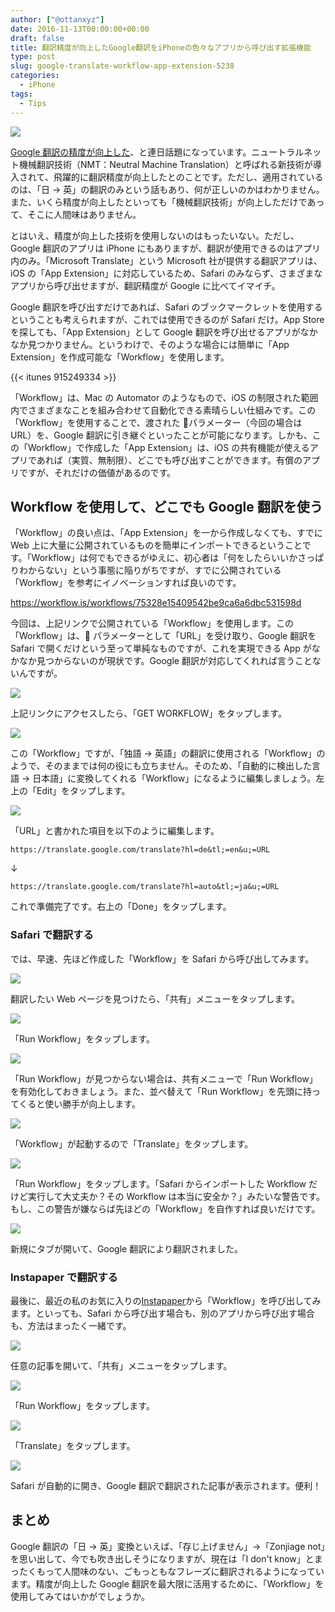 ```yaml
---
author: ["@ottanxyz"]
date: 2016-11-13T00:00:00+00:00
draft: false
title: 翻訳精度が向上したGoogle翻訳をiPhoneの色々なアプリから呼び出す拡張機能
type: post
slug: google-translate-workflow-app-extension-5238
categories:
  - iPhone
tags:
  - Tips
---
```


![](161113-582845d6e8a93.jpg)

[Google 翻訳の精度が向上した](https://nlab.itmedia.co.jp/nl/articles/1611/12/news021.html)、と連日話題になっています。ニュートラルネット機械翻訳技術（NMT：Neutral Machine Translation）と呼ばれる新技術が導入されて、飛躍的に翻訳精度が向上したとのことです。ただし、適用されているのは、「日 → 英」の翻訳のみという話もあり、何が正しいのかはわかりません。また、いくら精度が向上したといっても「機械翻訳技術」が向上しただけであって、そこに人間味はありません。

とはいえ、精度が向上した技術を使用しないのはもったいない。ただし、Google 翻訳のアプリは iPhone にもありますが、翻訳が使用できるのはアプリ内のみ。「Microsoft Translate」という Microsoft 社が提供する翻訳アプリは、iOS の「App Extension」に対応しているため、Safari のみならず、さまざまなアプリから呼び出せますが、翻訳精度が Google に比べてイマイチ。

Google 翻訳を呼び出すだけであれば、Safari のブックマークレットを使用するということも考えられますが、これでは使用できるのが Safari だけ。App Store を探しても、「App Extension」として Google 翻訳を呼び出せるアプリがなかなか見つかりません。というわけで、そのような場合には簡単に「App Extension」を作成可能な「Workflow」を使用します。

{{< itunes 915249334 >}}

「Workflow」は、Mac の Automator のようなもので、iOS の制限された範囲内でさまざまなことを組み合わせて自動化できる素晴らしい仕組みです。この「Workflow」を使用することで、渡された  パラメーター（今回の場合は URL）を、Google 翻訳に引き継ぐといったことが可能になります。しかも、この「Workflow」で作成した「App Extension」は、iOS の共有機能が使えるアプリであれば（実質、無制限）、どこでも呼び出すことができます。有償のアプリですが、それだけの価値があるのです。

## Workflow を使用して、どこでも Google 翻訳を使う

「Workflow」の良い点は、「App Extension」を一から作成しなくても、すでに Web 上に大量に公開されているものを簡単にインポートできるということです。「Workflow」は何でもできるがゆえに、初心者は「何をしたらいいかさっぱりわからない」という事態に陥りがちですが、すでに公開されている「Workflow」を参考にイノベーションすれば良いのです。

https://workflow.is/workflows/75328e15409542be9ca6a6dbc531598d

今回は、上記リンクで公開されている「Workflow」を使用します。この「Workflow」は、 パラメーターとして「URL」を受け取り、Google 翻訳を Safari で開くだけという至って単純なものですが、これを実現できる App がなかなか見つからないのが現状です。Google 翻訳が対応してくれれば言うことないんですが。

![](161113-582845e3a495f.png)

上記リンクにアクセスしたら、「GET WORKFLOW」をタップします。

![](161113-582845e884dc7.png)

この「Workflow」ですが、「独語 → 英語」の翻訳に使用される「Workflow」のようで、そのままでは何の役にも立ちません。そのため、「自動的に検出した言語 → 日本語」に変換してくれる「Workflow」になるように編集しましょう。左上の「Edit」をタップします。

![](161113-582845ef13d8b.png)

「URL」と書かれた項目を以下のように編集します。

    https://translate.google.com/translate?hl=de&tl;=en&u;=URL

↓

    https://translate.google.com/translate?hl=auto&tl;=ja&u;=URL

これで準備完了です。右上の「Done」をタップします。

### Safari で翻訳する

では、早速、先ほど作成した「Workflow」を Safari から呼び出してみます。

![](161113-582845f5a2333.png)

翻訳したい Web ページを見つけたら、「共有」メニューをタップします。

![](161113-582845fb151ab.png)

「Run Workflow」をタップします。

![](161113-58284600977d9.png)

「Run Workflow」が見つからない場合は、共有メニューで「Run Workflow」を有効化しておきましょう。また、並べ替えて「Run Workflow」を先頭に持ってくると使い勝手が向上します。

![](161113-58284606958e9.png)

「Workflow」が起動するので「Translate」をタップします。

![](161113-5828460bf0a34.png)

「Run Workflow」をタップします。「Safari からインポートした Workflow だけど実行して大丈夫か？その Workflow は本当に安全か？」みたいな警告です。もし、この警告が嫌ならば先ほどの「Workflow」を自作すれば良いだけです。

![](161113-582846124a273.png)

新規にタブが開いて、Google 翻訳により翻訳されました。

### Instapaper で翻訳する

最後に、最近の私のお気に入りの[Instapaper](/posts/2016/11/pocket-to-instapaper-5181/)から「Workflow」を呼び出してみます。といっても、Safari から呼び出す場合も、別のアプリから呼び出す場合も、方法はまったく一緒です。

![](161113-58284618b0f4e.png)

任意の記事を開いて、「共有」メニューをタップします。

![](161113-5828461f1110c.png)

「Run Workflow」をタップします。

![](161113-58284628084d8.png)

「Translate」をタップします。

![](161113-5828462f163d9.png)

Safari が自動的に開き、Google 翻訳で翻訳された記事が表示されます。便利！

## まとめ

Google 翻訳の「日 → 英」変換といえば、「存じ上げません」→「Zonjiage not」を思い出して、今でも吹き出しそうになりますが、現在は「I don't know」とまったくもって人間味のない、ごもっともなフレーズに翻訳されるようになっています。精度が向上した Google 翻訳を最大限に活用するために、「Workflow」を使用してみてはいかがでしょうか。
